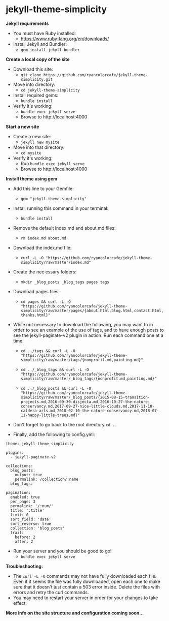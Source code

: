 # jekyll-theme-simplicity

**Jekyll requirements**
* You must have Ruby installed:
    * https://www.ruby-lang.org/en/downloads/
* Install Jekyll and Bundler:
    * `gem install jekyll bundler`

**Create a local copy of the site**
* Download this site:
    * `git clone https://github.com/ryancolorcafe/jekyll-theme-simplicity.git`
* Move into directory:
    * `cd jekyll-theme-simplicity`
* Install required gems:
    * `bundle install`
* Verify it's working:
    * `bundle exec jekyll serve`
    * Browse to http://localhost:4000

**Start a new site**
* Create a new site:
    * `jekyll new mysite`
* Move into that directory:
    * `cd mysite`
* Verify it's working:
    * Run `bundle exec jekyll serve`
    * Browse to http://localhost:4000

**Install theme using gem**
* Add this line to your Gemfile:
    * `gem "jekyll-theme-simplicity"`
* Install running this command in your terminal:
    * `bundle install`
* Remove the default index.md and about.md files:
    * `rm index.md about.md`
* Download the index.md file:
    * `curl -L -O "https://github.com/ryancolorcafe/jekyll-theme-simplicity/raw/master/index.md"`
* Create the nec·essary folders:
    * `mkdir _blog_posts _blog_tags pages tags`
* Download pages files:
    * `cd pages && curl -L -O "https://github.com/ryancolorcafe/jekyll-theme-simplicity/raw/master/pages/{about.html,blog.html,contact.html,thanks.html}"`


* While not necessary to download the following, you may want to in order to see an example of the use of tags, and to have enough posts to see the jekyll-paginate-v2 plugin in action. Run each command one at a time:
  * `cd ../tags && curl -L -O "https://github.com/ryancolorcafe/jekyll-theme-simplicity/raw/master/tags/{nonprofit.md,painting.md}"`

  * `cd ../_blog_tags && curl -L -O "https://github.com/ryancolorcafe/jekyll-theme-simplicity/raw/master/_blog_tags/{nonprofit.md,painting.md}"`

  * `cd ../_blog_posts && curl -L -O "https://github.com/ryancolorcafe/jekyll-theme-simplicity/raw/master/_blog_posts/{2015-08-15-transition-projects.md,2016-09-30-disjecta.md,2016-10-27-the-nature-conservancy.md,2017-09-27-nice-little-clouds.md,2017-11-10-caldera-arts.md,2018-02-10-the-nature-conservancy.md,2018-07-11-happy-little-trees.md}"`


* Don't forget to go back to the root directory `cd ..`

* Finally, add the following to config.yml:

```
theme: jekyll-theme-simplicity

plugins:
  - jekyll-paginate-v2

collections:
  blog_posts:
    output: true
    permalink: /collection/:name
  blog_tags:

pagination:
  enabled: true
  per_page: 3
  permalink: '/:num/'
  title: ':title'
  limit: 0
  sort_field: 'date'
  sort_reverse: true
  collection: 'blog_posts'
  trail:
    before: 2
    after: 2
```

* Run your server and you should be good to go!  
  * `bundle exec jekyll serve`

**Troubleshooting:**
* The `curl -L -O` commands may not have fully downloaded each file. Even if it seems the file was fully downloaded, open each one to make sure that it doesn't just contain a 503 error inside. Delete the files with errors and retry the curl commands.  
* You may need to restart your server in order for your changes to take effect.

**More info on the site structure and configuration coming soon...**
